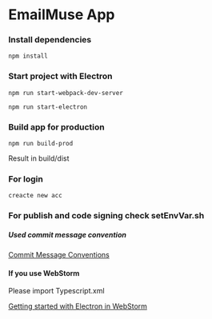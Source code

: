 # EmailMuse App

### Install dependencies

```
npm install
```

### Start project with Electron

```
npm run start-webpack-dev-server
```

```
npm run start-electron
```

### Build app for production

```
npm run build-prod
```

Result in build/dist

### For login

```
creacte new acc
```

### For publish and code signing check setEnvVar.sh

##### Used commit message convention

[Commit Message Conventions](https://gist.github.com/stephenparish/9941e89d80e2bc58a153)

#### If you use WebStorm

Please import Typescript.xml

[Getting started with Electron in WebStorm](https://blog.jetbrains.com/webstorm/2016/05/getting-started-with-electron-in-webstorm/)
